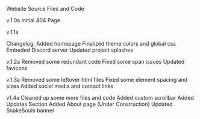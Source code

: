 Website Source Files and Code

v.1.0a 
Initial 404 Page

v.1.1a 

Changelog:
Added homepage
Finalized theme colors and global css
Embeded Discord server
Updated project splashes

v.1.2a
Removed some redundant code 
Fixed some span issues
Updated favicons

v.1.3a
Removed some leftover html files
Fixed some element spacing and sizes
Added social media and contact links

v1.4a
Cleaned up some more files and code
Added custom scrollbar
Added Updates Section
Added About page (Under Construction)
Updated SnakeSouls banner

